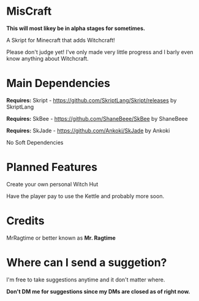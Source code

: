 # MisCraft
**This will most likey be in alpha stages for sometimes.**

A Skript for Minecraft that adds Witchcraft!

Please don't judge yet! I've only made very little progress and I barly even know anything about Witchcraft.

# Main Dependencies
**Requires:** Skript - https://github.com/SkriptLang/Skript/releases	by SkriptLang

**Requires:** SkBee - https://github.com/ShaneBeee/SkBee by ShaneBeee

**Requires:** SkJade - https://github.com/Ankoki/SkJade by Ankoki

No Soft Dependencies

# Planned Features

Create your own personal Witch Hut

Have the player pay to use the Kettle and probably more soon.

# Credits
MrRagtime or better known as **Mr. Ragtime**

# Where can I send a suggetion?

I'm free to take suggestions anytime and it don't matter where.

**Don't DM me for suggestions since my DMs are closed as of right now.**
